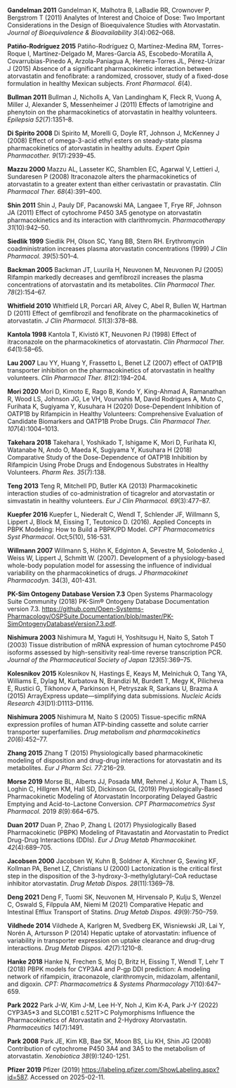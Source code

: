 **Gandelman 2011** Gandelman K, Malhotra B, LaBadie RR, Crownover P, Bergstrom T (2011) Analytes of Interest and Choice of Dose: Two Important Considerations in the Design of Bioequivalence Studies with Atorvastatin. *Journal of Bioequivalence & Bioavailability* *3*(4):062–068.

**Patiño-Rodríguez 2015** Patiño-Rodríguez O, Martínez-Medina RM, Torres-Roque I, Martínez-Delgado M, Mares-García AS, Escobedo-Moratilla A, Covarrubias-Pinedo A, Arzola-Paniagua A, Herrera-Torres JL, Pérez-Urizar J (2015) Absence of a significant pharmacokinetic interaction between atorvastatin and fenofibrate: a randomized, crossover, study of a fixed-dose formulation in healthy Mexican subjects. *Front Pharmacol.* *6*(4).

**Bullman 2011** Bullman J, Nicholls A, Van Landingham K, Fleck R, Vuong A, Miller J, Alexander S, Messenheimer J (2011) Effects of lamotrigine and phenytoin on the pharmacokinetics of atorvastatin in healthy volunteers. *Epilepsia*  *52*(7):1351–8.

**Di Spirito 2008** Di Spirito M, Morelli G, Doyle RT, Johnson J, McKenney J (2008) Effect of omega-3-acid ethyl esters on steady-state plasma pharmacokinetics of atorvastatin in healthy adults. *Expert Opin Pharmacother.* *9*(17):2939–45.

**Mazzu 2000** Mazzu AL, Lasseter KC, Shamblen EC, Agarwal V, Lettieri J, Sundaresen P (2008) Itraconazole alters the pharmacokinetics of atorvastatin to a greater extent than either cerivastatin or pravastatin. *Clin Pharmacol Ther.* *68*(4):391–400.

**Shin 2011** Shin J, Pauly DF, Pacanowski MA, Langaee T, Frye RF, Johnson JA (2011) Effect of cytochrome P450 3A5 genotype on atorvastatin pharmacokinetics and its interaction with clarithromycin. *Pharmacotherapy* *31*(10):942–50.

**Siedlik 1999** Siedlik PH, Olson SC, Yang BB, Stern RH. Erythromycin coadministration increases plasma atorvastatin concentrations (1999) *J Clin Pharmacol.* *39*(5):501–4.

**Backman 2005** Backman JT, Luurila H, Neuvonen M, Neuvonen PJ (2005) Rifampin markedly decreases and gemfibrozil increases the plasma concentrations of atorvastatin and its metabolites. *Clin Pharmacol Ther.* *78*(2):154–67.

**Whitfield 2010** Whitfield LR, Porcari AR, Alvey C, Abel R, Bullen W, Hartman D (2011) Effect of gemfibrozil and fenofibrate on the pharmacokinetics of atorvastatin. *J Clin Pharmacol.* *51*(3):378–88.

**Kantola 1998** Kantola T, Kivistö KT, Neuvonen PJ (1998) Effect of itraconazole on the pharmacokinetics of atorvastatin. *Clin Pharmacol Ther.* *64*(1):58–65.

**Lau 2007** Lau YY, Huang Y, Frassetto L, Benet LZ (2007) effect of OATP1B transporter inhibition on the pharmacokinetics of atorvastatin in healthy volunteers. *Clin Pharmacol Ther.* *81*(2):194–204.

**Mori 2020** Mori D, Kimoto E, Rago B, Kondo Y, King-Ahmad A, Ramanathan R, Wood LS, Johnson JG, Le VH, Vourvahis M, David Rodrigues A, Muto C, Furihata K, Sugiyama Y, Kusuhara H (2020) Dose-Dependent Inhibition of OATP1B by Rifampicin in Healthy Volunteers: Comprehensive Evaluation of Candidate Biomarkers and OATP1B Probe Drugs. *Clin Pharmacol Ther.* *107*(4):1004–1013.

**Takehara 2018** Takehara I, Yoshikado T, Ishigame K, Mori D, Furihata KI, Watanabe N, Ando O, Maeda K, Sugiyama Y, Kusuhara H (2018) Comparative Study of the Dose-Dependence of OATP1B Inhibition by Rifampicin Using Probe Drugs and Endogenous Substrates in Healthy Volunteers. *Pharm Res.* *35*(7):138.

**Teng 2013** Teng R, Mitchell PD, Butler KA (2013) Pharmacokinetic interaction studies of co-administration of ticagrelor and atorvastatin or simvastatin in healthy volunteers. *Eur J Clin Pharmacol.* *69*(3):477–87.

**Kuepfer 2016** Kuepfer L, Niederalt C, Wendl T, Schlender JF, Willmann S, Lippert J, Block M, Eissing T, Teutonico D. (2016). Applied Concepts in PBPK Modeling: How to Build a PBPK/PD Model. *CPT Pharmacometrics Syst Pharmacol*. Oct;5(10), 516-531.

**Willmann 2007** Willmann S, Höhn K, Edginton A, Sevestre M, Solodenko J, Weiss W, Lippert J, Schmitt W. (2007). Development of a physiology-based whole-body population model for assessing the influence of individual variability on the pharmacokinetics of drugs. *J Pharmacokinet Pharmacodyn.* 34(3), 401-431.

**PK-Sim Ontogeny Database Version 7.3** Open Systems Pharmacology Suite Community (2018) PK-Sim® Ontogeny Database Documentation version 7.3. https://github.com/Open-Systems-Pharmacology/OSPSuite.Documentation/blob/master/PK-SimOntogenyDatabaseVersion7.3.pdf.

**Nishimura 2003** Nishimura M, Yaguti H, Yoshitsugu H, Naito S, Satoh T (2003) Tissue distribution of mRNA expression of human cytochrome P450 isoforms assessed by high-sensitivity real-time reverse transcription PCR. *Journal of the Pharmaceutical Society of Japan* *123*(5):369–75.

**Kolesnikov 2015** Kolesnikov N, Hastings E, Keays M, Melnichuk O, Tang YA, Williams E, Dylag M, Kurbatova N, Brandizi M, Burdett T, Megy K, Pilicheva E, Rustici G, Tikhonov A, Parkinson H, Petryszak R, Sarkans U, Brazma A (2015) ArrayExpress update—simplifying data submissions. *Nucleic Acids Research* *43*(D1):D1113–D1116.

**Nishimura 2005** Nishimura M, Naito S (2005) Tissue-specific mRNA expression profiles of human ATP-binding cassette and solute carrier transporter superfamilies. *Drug metabolism and pharmacokinetics* *20*(6):452–77.

**Zhang 2015** Zhang T (2015) Physiologically based pharmacokinetic modeling of disposition and drug-drug interactions for atorvastatin and its metabolites. *Eur J Pharm Sci.* *77*:216–29.

**Morse 2019** Morse BL, Alberts JJ, Posada MM, Rehmel J, Kolur A, Tham LS, Loghin C, Hillgren KM, Hall SD, Dickinson GL (2019) Physiologically-Based Pharmacokinetic Modeling of Atorvastatin Incorporating Delayed Gastric Emptying and Acid-to-Lactone Conversion. *CPT Pharmacometrics Syst Pharmacol.* 2019 *8*(9):664–675.

**Duan 2017** Duan P, Zhao P, Zhang L (2017) Physiologically Based Pharmacokinetic (PBPK) Modeling of Pitavastatin and Atorvastatin to Predict Drug-Drug Interactions (DDIs). *Eur J Drug Metab Pharmacokinet.* *42*(4):689–705.

**Jacobsen 2000** Jacobsen W, Kuhn B, Soldner A, Kirchner G, Sewing KF, Kollman PA, Benet LZ, Christians U (2000) Lactonization is the critical first step in the disposition of the 3-hydroxy-3-methylglutaryl-CoA reductase inhibitor atorvastatin. *Drug Metab Dispos.* *28*(11):1369–78.

**Deng 2021** Deng F, Tuomi SK, Neuvonen M, Hirvensalo P, Kulju S, Wenzel C, Oswald S, Filppula AM, Niemi M (2021) Comparative Hepatic and Intestinal Efflux Transport of Statins. *Drug Metab Dispos.* *49*(9):750–759.

**Vildhede 2014** Vildhede A, Karlgren M, Svedberg EK, Wisniewski JR, Lai Y, Norén A, Artursson P (2014) Hepatic uptake of atorvastatin: influence of variability in transporter expression on uptake clearance and drug-drug interactions. *Drug Metab Dispos.* *42*(7):1210–8.

**Hanke 2018** Hanke N, Frechen S, Moj D, Britz H, Eissing T, Wendl T, Lehr T (2018) PBPK models for CYP3A4 and P-gp DDI prediction: A modeling network of rifampicin, itraconazole, clarithromycin, midazolam, alfentanil, and digoxin. *CPT: Pharmacometrics & Systems Pharmacology* *7*(10):647–659.

**Park 2022** Park J-W, Kim J-M, Lee H-Y, Noh J, Kim K-A, Park J-Y (2022) CYP3A5*3 and SLCO1B1 c.521T>C Polymorphisms Influence the Pharmacokinetics of Atorvastatin and 2-Hydroxy Atorvastatin. *Pharmaceutics* *14*(7):1491.

**Park 2008** Park JE, Kim KB, Bae SK, Moon BS, Liu KH, Shin JG (2008) Contribution of cytochrome P450 3A4 and 3A5 to the metabolism of atorvastatin. *Xenobiotica* *38*(9):1240-1251.

**Pfizer 2019** Pfizer (2019) https://labeling.pfizer.com/ShowLabeling.aspx?id=587. Accessed on 2025-02-11.